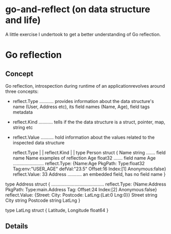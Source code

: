 # go-and-reflect (on data structure and life)

A little exercise I undertook to get a better understanding of Go reflection.

# Go reflection

## Concept

Go reflection, introspection during runtime of an applicationrevolves around three concepts:

- reflect.Type ........... provides information about the data structure's name (User, Address etc), its field names (Name, Age), field tags metadata
- reflect.Kind ........... tells if the the data structure is a struct, pointer, map, string etc
- reflect.Value .......... hold information about the values related to the inspected data structure

   reflect.Type
        |
        |  reflect.Kind
        |      |
type Person struct {
    Name string ....... field name Name                                     examples of reflection
    Age float32 ....... field name Age ........................ reflect.Type:  {Name:Age PkgPath: Type:float32
                                                                                Tag:env:"USER_AGE" defVal:"23.5"
                                                                                Offset:16 Index:[1] Anonymous:false}
                                                                reflect.Value:  33
    Address ........... an embedded field, has no field name
}

type Address struct { ......................................... reflect.Type:  {Name:Address PkgPath: Type:main.Address Tag:
                                                                                Offset:24 Index:[2] Anonymous:false}
                                                                reflect.Value: {Street: City: Postcode: LatLng:{Lat:0 Lng:0}}
    Street string
    City string
    Postcode string
    LatLng
}

type LatLng struct {
    Latitude, Longitude float64
}

## Details

